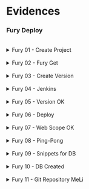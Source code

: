# Evidences 
### Fury Deploy
<br>
<details><summary>Fury 01 - Create Project</summary><p>

![Creation of a project on Fury](images/F01.png "Creation of a project on Fury")

</p></details>
<br>
<details><summary>Fury 02 - Fury Get</summary><p>

![fury get <name of the project> -> on terminal](images/F02.png "fury get <name of the project> -> on terminal")

</p></details>
<br>
<details><summary>Fury 03 - Create Version</summary><p>

![Create a version TAG on a commit version of GitHub](images/F03.png "Create a version TAG on a commit version of GitHub")

</p></details>
<br>
<details><summary>Fury 04 - Jenkins</summary><p>

![Validation of a version uploaded to Fury by Jenkins](images/F04.png "Validation of a version uploaded to Fury by Jenkins")

</p></details>
<br>
<details><summary>Fury 05 - Version OK</summary><p>

![Verify Version on Fury](images/F05.png "Verify Version on Fury")

</p></details>
<br>
<details><summary>Fury 06 - Deploy</summary><p>

![Deploying a Version on a Scope](images/F06.png "Deploying a Version on a Scope")

</p></details>
<br>
<details><summary>Fury 07 - Web Scope OK</summary><p>

![Verification of Scope Deployed](images/F07.png "Verification of Scope Deployed")

</p></details>
<br>
<details><summary>Fury 08 - Ping-Pong</summary><p>

![Server Up - Ping - Pong](images/F08.png "Server Up - Ping - Pong")

</p></details>
<br>
<details><summary>Fury 09 - Snippets for DB</summary><p>

![Snippet of DataBase Connection](images/F09.png "Snippet of DataBase Connection")

</p></details>
<br>
<details><summary>Fury 10 - DB Created</summary><p>

![DataBase Created](images/F10.png "DataBase Created")

</p></details>
<br>
<details><summary>Fury 11 - Git Repository MeLi</summary><p>

![GitHub Repository on Mercado Libre](images/F11.png "GitHub Repository on Mercado Libre")

</p></details>